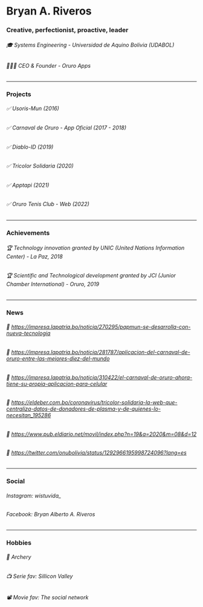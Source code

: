 # Bryan A. Riveros

### Creative, perfectionist, proactive, leader

###### 🎓 Systems Engineering - Universidad de Aquino Bolivia (UDABOL)

###### 👨🏻‍💻 CEO & Founder - Oruro Apps

------------

### Projects

###### ✅ Usoris-Mun (2016)

###### ✅ Carnaval de Oruro - App Oficial (2017 - 2018)

###### ✅ Diablo-ID (2019)

###### ✅ Tricolor Solidaria (2020)

###### ✅ Apptapi (2021)

###### ✅ Oruro Tenis Club - Web (2022)

------------

### Achievements

###### 🏆 Technology innovation granted by UNIC (United Nations Information Center) - La Paz, 2018

###### 🏆 Scientific and Technological development granted by JCI (Junior Chamber International) - Oruro, 2019

------------

### News

###### 📰 https://impresa.lapatria.bo/noticia/270295/papmun-se-desarrolla-con-nueva-tecnologia

###### 📰 https://impresa.lapatria.bo/noticia/281787/aplicacion-del-carnaval-de-oruro-entre-las-mejores-diez-del-mundo

###### 📰 https://impresa.lapatria.bo/noticia/310422/el-carnaval-de-oruro-ahora-tiene-su-propia-aplicacion-para-celular

###### 📰 https://eldeber.com.bo/coronavirus/tricolor-solidaria-la-web-que-centraliza-datos-de-donadores-de-plasma-y-de-quienes-lo-necesitan_195286

###### 📰 https://www.pub.eldiario.net/movil/index.php?n=19&a=2020&m=08&d=12

###### 📰 https://twitter.com/onubolivia/status/1292966195998724096?lang=es

------------

### Social

###### Instagram: wistuvida_ 

###### Facebook: Bryan Alberto A. Riveros

------------

### Hobbies

###### 🏹 Archery

###### 📺 Serie fav: Sillicon Valley

###### 📽 Movie fav: The social network
